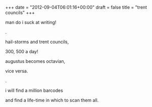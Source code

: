 +++
date = "2012-09-04T06:01:16+00:00"
draft = false
title = "trent councils"
+++
<p>man do i suck at writing!</p>&#13;
<p>.</p>&#13;
<p>hail-storms and trent councils,</p>&#13;
<p>300, 500 a day!</p>&#13;
<p>augustus becomes octavian,</p>&#13;
<p>vice versa.</p>&#13;
<p>.</p>&#13;
<p>i will find a million barcodes</p>&#13;
<p>and find a life-time in which to scan them all.</p> 
